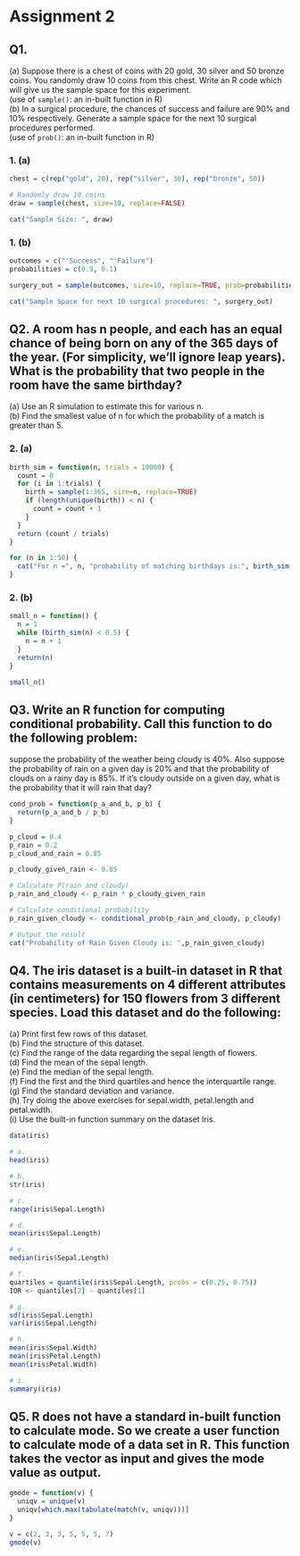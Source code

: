 # Assignment 2

## Q1.
(a) Suppose there is a chest of coins with 20 gold, 30 silver and 50 bronze coins.
You randomly draw 10 coins from this chest. Write an R code which will give us the
sample space for this experiment.<br>
(use of `sample()`: an in-built function in R)<br>
(b) In a surgical procedure, the chances of success and failure are 90% and 10% respectively.
Generate a sample space for the next 10 surgical procedures performed.
<br>(use of `prob()`: an in-built function in R)
### 1. (a)
  ```R
  chest = c(rep("gold", 20), rep("silver", 30), rep("bronze", 50))

  # Randomly draw 10 coins
  draw = sample(chest, size=10, replace=FALSE)

  cat("Sample Size: ", draw)
  ```

### 1. (b)
  ```R
  outcomes = c("'Success", "'Failure")
  probabilities = c(0.9, 0.1)

  surgery_out = sample(outcomes, size=10, replace=TRUE, prob=probabilities)

  cat("Sample Space for next 10 surgical procedures: ", surgery_out)
  ```

## Q2. A room has n people, and each has an equal chance of being born on any of the 365 days of the year. (For simplicity, we’ll ignore leap years). What is the probability that two people in the room have the same birthday?
(a) Use an R simulation to estimate this for various n.<br>
(b) Find the smallest value of n for which the probability of a match is greater than 5.
### 2. (a)
  ```R
  birth_sim = function(n, trials = 10000) {
    count = 0
    for (i in 1:trials) {
      birth = sample(1:365, size=n, replace=TRUE)
      if (length(unique(birth)) < n) {
        count = count + 1
      }
    }
    return (count / trials)
  }

  for (n in 1:50) {
    cat("For n =", n, "probability of matching birthdays is:", birth_sim(n), "\n")
  }
  ```

### 2. (b)
  ```R
  small_n = function() {
    n = 1
    while (birth_sim(n) < 0.5) {
      n = n + 1
    }
    return(n)
  }

  small_n()
  ```

## Q3. Write an R function for computing conditional probability. Call this function to do the following problem:
suppose the probability of the weather being cloudy is 40%.
Also suppose the probability of rain on a given day is 20% and that the probability of clouds on a rainy day is 85%.
If it’s cloudy outside on a given day, what is the probability that it will rain that day?
  ```R
  cond_prob = function(p_a_and_b, p_b) {
    return(p_a_and_b / p_b)
  }

  p_cloud = 0.4
  p_rain = 0.2
  p_cloud_and_rain = 0.85

  p_cloudy_given_rain <- 0.85

  # Calculate P(rain and cloudy)
  p_rain_and_cloudy <- p_rain * p_cloudy_given_rain

  # Calculate conditional probability
  p_rain_given_cloudy <- conditional_prob(p_rain_and_cloudy, p_cloudy)

  # Output the result
  cat("Probability of Rain Given Cloudy is: ",p_rain_given_cloudy)
  ```

## Q4. The iris dataset is a built-in dataset in R that contains measurements on 4 different attributes (in centimeters) for 150 flowers from 3 different species. Load this dataset and do the following:
(a) Print first few rows of this dataset.<br>
(b) Find the structure of this dataset.<br>
(c) Find the range of the data regarding the sepal length of flowers.<br>
(d) Find the mean of the sepal length.<br>
(e) Find the median of the sepal length.<br>
(f) Find the first and the third quartiles and hence the interquartile range.<br>
(g) Find the standard deviation and variance.<br>
(h) Try doing the above exercises for sepal.width, petal.length and petal.width.<br>
(i) Use the built-in function summary on the dataset Iris.
  ```R
  data(iris)

  # a.
  head(iris)

  # b.
  str(iris)

  # c.
  range(iris$Sepal.Length)

  # d.
  mean(iris$Sepal.Length)

  # e.
  median(iris$Sepal.Length)

  # f.
  quartiles = quantile(iris$Sepal.Length, probs = c(0.25, 0.75))
  IQR <- quantiles[2] - quantiles[1]

  # g.
  sd(iris$Sepal.Length)
  var(iris$Sepal.Length)

  # h.
  mean(iris$Sepal.Width)
  mean(iris$Petal.Length)
  mean(iris$Petal.Width)

  # i.
  summary(iris)
  ```

## Q5. R does not have a standard in-built function to calculate mode. So we create a user function to calculate mode of a data set in R. This function takes the vector as input and gives the mode value as output.
  ```R
  gmode = function(v) {
    uniqv = unique(v)
    uniqv[which.max(tabulate(match(v, uniqv)))]
  }

  v = c(2, 3, 3, 5, 5, 5, 7)
  gmode(v)
  ```
